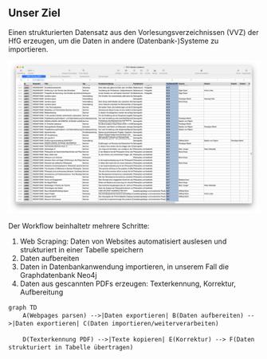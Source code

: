 
## Unser Ziel
Einen strukturierten Datensatz aus den Vorlesungsverzeichnissen (VVZ) der HfG erzeugen, um die Daten in andere (Datenbank-)Systeme zu importieren. 

![](img/liste-1.jpg)

Der Workflow beinhaltetr mehrere Schritte:
1. Web Scraping: Daten von Websites automatisiert auslesen und strukturiert in einer Tabelle speichern
2. Daten aufbereiten
3. Daten in Datenbankanwendung importieren, in unserem Fall die Graphdatenbank Neo4j
4. Daten aus gescannten PDFs erzeugen: Texterkennung, Korrektur, Aufbereitung


```mermaid
graph TD
    A(Webpages parsen) -->|Daten exportieren| B(Daten aufbereiten) -->|Daten exportieren| C(Daten importieren/weiterverarbeiten)
    
    D(Texterkennung PDF) -->|Texte kopieren| E(Korrektur) --> F(Daten strukturiert in Tabelle übertragen)
```
